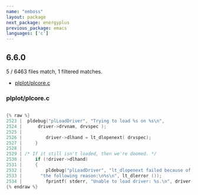 ```yaml
---
name: "emboss"
layout: package
next_package: energyplus
previous_package: emacs
languages: ['c']
---
```

## 6.6.0
5 / 6463 files match, 1 filtered matches.

 - [plplot/plcore.c](#plplotplcorec)

### plplot/plcore.c

```c

{% raw %}
2523 | 	pldebug("plLoadDriver", "Trying to load %s on %s\n",
2524 | 		driver->drvnam, drvspec );
2525 | 
2526 |         driver->dlhand = lt_dlopenext( drvspec);
2527 |     }
2528 | 
2529 | /* If it still isn't loaded, then we're doomed. */
2530 |     if (!driver->dlhand)
2531 |     {
2532 |         pldebug("plLoadDriver", "lt_dlopenext failed because of "
2533 | 		 "the following reason:\n%s\n", lt_dlerror ());
2534 |         fprintf( stderr, "Unable to load driver: %s.\n", driver->drvnam );
{% endraw %}

```